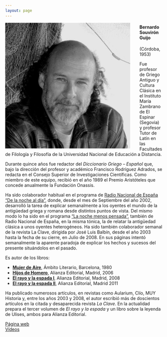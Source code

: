 ```yaml
---
layout: page
---
```


<img style="float: left;margin-right:30px; width:401px;" src="/assets/images/Bernardo_Souviron.jpg">
<h4>Bernardo Souvirón Guijo</h4>(Córdoba, 1953)

Fue profesor de Griego Antiguo y Cultura Clásica en el Instituto María Zambrano de El Espinar (Segovia) y profesor Tutor de Latín en las Facultades de Filología y Filosofía de la Universidad Nacional de Educación a Distancia.

Durante quince años fue redactor del <i>Diccionario Griego – Español</i> que, bajo la dirección del profesor y académico Francisco Rodríguez Adrados, se redacta en el Consejo Superior de Investigaciones Científicas. Como miembro de este equipo, recibió en el año 1989 el Premio Aristóteles que concede anualmente la Fundación Onassis.

Ha sido colaborador habitual en el programa de [Radio Nacional de España “De la noche al día”](https://www.ivoox.com/bernardo-souvir%C3%B3n-%22de-la-noche-al-d%C3%ADa%22_sb.html?sb=bernardo+souvir%C3%B3n+%22de+la+noche+al+d%C3%ADa%22), donde, desde el mes de Septiembre del año 2002, desarrolló la tarea de explicar semanalmente a los oyentes el mundo de la antigüedad griega y romana desde distintos puntos de vista.
Del mismo modo lo ha sido en el programa [“La noche menos pensada”](http://www.rtve.es/alacarta/audios/la-noche-menos-pensada/noche-menos-pensada-souviron/55992/), también de Radio Nacional de España, en la misma tónica, la de relatar la antigüedad clásica a unos oyentes heterogéneos.
Ha sido también colaborador semanal de la revista La Clave, dirigida por José Luis Balbín, desde el año 2003 hasta la fecha de su cierre, en Julio de 2008. En sus páginas intentó semanalmente la aparente paradoja de explicar los hechos y sucesos del presente situándolos en el pasado.

Es autor de los libros:
* [<b>Mujer de Aire</b>](http://www.bernardosouviron.com/libros/mujer-de-aire/), Ámbito Literario, Barcelona, 1980
* [<b>Hijos de Homero</b>](http://www.bernardosouviron.com/libros/hijos-de-homero/), Alianza Editorial, Madrid, 2006
* [<b>El rayo y la espada I</b>](http://www.bernardosouviron.com/libros/volumen-primero-el-rayo-y-la-espada/), Alianza Editorial, Madrid, 2008
* [<b>El rayo y la espada II</b>](http://www.bernardosouviron.com/libros/volumen-segundo-el-rayo-y-la-espada/), Alianza Editorial, Madrid 2011

Ha publicado numerosos artículos, en revistas como Aularium, Clío, MUY Historia y, entre los años 2003 y 2008, el autor escribió más de doscientos artículos en la citada y desaparecida revista <i>La Clave</i>.
En la actualidad prepara el tercer volumen de <i>El rayo y la espada</i> y un libro sobre la leyenda de Ulises, ambos para Alianza Editorial.

[Página web](bernardosouviron.com)<br>
  [Vídeos](https://www.youtube.com/results?search_query=%22bernardo+souviron%22)

